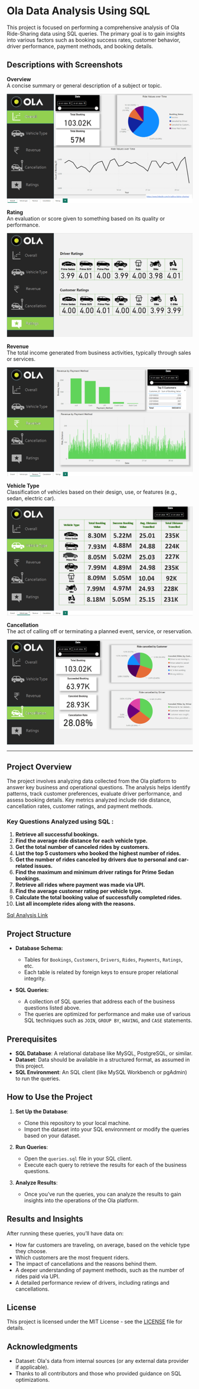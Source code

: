 

# Ola Data Analysis Using SQL

This project is focused on performing a comprehensive analysis of Ola Ride-Sharing data using SQL queries. The primary goal is to gain insights into various factors such as booking success rates, customer behavior, driver performance, payment methods, and booking details.

## Descriptions with Screenshots

**Overview**  
A concise summary or general description of a subject or topic.  

![Overview](https://github.com/adityakishor1/ola_Analysis_mySql_Powerbi/blob/ec4c4286ea9a314bdb5e9c35a529ab1875493a14/Img%20Vid/Overview.png)

**Rating**  
An evaluation or score given to something based on its quality or performance.  

![Rating](https://github.com/adityakishor1/ola_Analysis_mySql_Powerbi/blob/ec4c4286ea9a314bdb5e9c35a529ab1875493a14/Img%20Vid/Rating.png)

**Revenue**  
The total income generated from business activities, typically through sales or services.  

![Revenue](https://github.com/adityakishor1/ola_Analysis_mySql_Powerbi/blob/ec4c4286ea9a314bdb5e9c35a529ab1875493a14/Img%20Vid/Revenue.png)

**Vehicle Type**  
Classification of vehicles based on their design, use, or features (e.g., sedan, electric car). 

![Vehicle Type](https://github.com/adityakishor1/ola_Analysis_mySql_Powerbi/blob/ec4c4286ea9a314bdb5e9c35a529ab1875493a14/Img%20Vid/Vehicle%20type.png)

**Cancellation**  
The act of calling off or terminating a planned event, service, or reservation.

![Cancellation](https://github.com/adityakishor1/ola_Analysis_mySql_Powerbi/blob/ec4c4286ea9a314bdb5e9c35a529ab1875493a14/Img%20Vid/Cancellation.png)

---

## Project Overview

The project involves analyzing data collected from the Ola platform to answer key business and operational questions. The analysis helps identify patterns, track customer preferences, evaluate driver performance, and assess booking details. Key metrics analyzed include ride distance, cancellation rates, customer ratings, and payment methods.

### Key Questions Analyzed using SQL :
1. **Retrieve all successful bookings.**
2. **Find the average ride distance for each vehicle type.**
3. **Get the total number of canceled rides by customers.**
4. **List the top 5 customers who booked the highest number of rides.**
5. **Get the number of rides canceled by drivers due to personal and car-related issues.**
6. **Find the maximum and minimum driver ratings for Prime Sedan bookings.**
7. **Retrieve all rides where payment was made via UPI.**
8. **Find the average customer rating per vehicle type.**
9. **Calculate the total booking value of successfully completed rides.**
10. **List all incomplete rides along with the reasons.**

[Sql Analysis Link](https://github.com/adityakishor1/ola_Analysis_mySql_Powerbi/blob/main/Ola%20Sql%20Analysis.sql)


## Project Structure

- **Database Schema:**
  - Tables for `Bookings`, `Customers`, `Drivers`, `Rides`, `Payments`, `Ratings`, etc.
  - Each table is related by foreign keys to ensure proper relational integrity.

- **SQL Queries:**
  - A collection of SQL queries that address each of the business questions listed above.
  - The queries are optimized for performance and make use of various SQL techniques such as `JOIN`, `GROUP BY`, `HAVING`, and `CASE` statements.

## Prerequisites

- **SQL Database**: A relational database like MySQL, PostgreSQL, or similar.
- **Dataset**: Data should be available in a structured format, as assumed in this project.
- **SQL Environment**: An SQL client (like MySQL Workbench or pgAdmin) to run the queries.

## How to Use the Project

1. **Set Up the Database**:
   - Clone this repository to your local machine.
   - Import the dataset into your SQL environment or modify the queries based on your dataset.

2. **Run Queries**:
   - Open the `queries.sql` file in your SQL client.
   - Execute each query to retrieve the results for each of the business questions.

3. **Analyze Results**:
   - Once you’ve run the queries, you can analyze the results to gain insights into the operations of the Ola platform.

## Results and Insights

After running these queries, you’ll have data on:

- How far customers are traveling, on average, based on the vehicle type they choose.
- Which customers are the most frequent riders.
- The impact of cancellations and the reasons behind them.
- A deeper understanding of payment methods, such as the number of rides paid via UPI.
- A detailed performance review of drivers, including ratings and cancellations.

## License

This project is licensed under the MIT License - see the [LICENSE](LICENSE) file for details.

## Acknowledgments

- Dataset: Ola's data from internal sources (or any external data provider if applicable).
- Thanks to all contributors and those who provided guidance on SQL optimizations.
